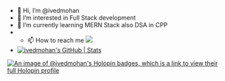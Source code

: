 - 👋 Hi, I’m @ivedmohan
- 👀 I’m interested in Full Stack development
- 🌱 I’m currently learning MERN Stack also DSA in CPP
- - 📫 How to reach me <img src="{https://www.linkedin.com/in/ved-mohan/}" />
- [![ivedmohan's GitHub | Stats](https://stats.quine.sh/ivedmohan/github?theme=dark)](https://quine.sh)
<!---
ivedmohan/ivedmohan is a ✨ special ✨ repository because its `README.md` (this file) appears on your GitHub profile.
You can click the Preview link to take a look at your changes.
--->
[![An image of @ivedmohan's Holopin badges, which is a link to view their full Holopin profile](https://holopin.me/ivedmohan)](https://holopin.io/@ivedmohan)
